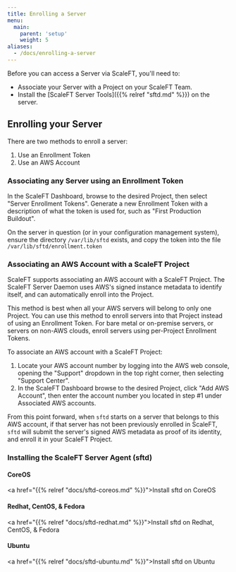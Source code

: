 ```yaml
---
title: Enrolling a Server
menu:
  main:
    parent: 'setup'
    weight: 5
aliases:
  - /docs/enrolling-a-server
---
```


Before you can access a Server via ScaleFT, you'll need to:

- Associate your Server with a Project on your ScaleFT Team.
- Install the [ScaleFT Server Tools]({{% relref "sftd.md" %}}) on the server.

## Enrolling your Server

There are two methods to enroll a server:

1. Use an Enrollment Token
2. Use an AWS Account

### Associating any Server using an Enrollment Token

In the ScaleFT Dashboard, browse to the desired Project, then select
"Server Enrollment Tokens". Generate a new Enrollment Token with a
description of what the token is used for, such as "First Production Buildout".

On the server in question (or in your configuration management system), ensure
the directory `/var/lib/sftd` exists, and copy the token into the file
`/var/lib/sftd/enrollment.token`

### Associating an AWS Account with a ScaleFT Project

ScaleFT supports associating an AWS account with a ScaleFT Project. The ScaleFT
Server Daemon uses AWS's signed instance metadata to identify itself, and can
automatically enroll into the Project.

This method is best when all your AWS servers will belong to only one Project.
You can use this method to enroll servers into that Project instead of using an
Enrollment Token. For bare metal or on-premise servers, or servers on non-AWS
clouds, enroll servers using per-Project Enrollment Tokens.

To associate an AWS account with a ScaleFT Project:

1. Locate your AWS account number by logging into the AWS web console, opening
   the "Support" dropdown in the top right corner, then selecting "Support
   Center".
2. In the ScaleFT Dashboard browse to the desired Project, click "Add AWS Account",
   then enter the account number you located in step #1 under Associated AWS accounts.

From this point forward, when `sftd` starts on a server that belongs to this AWS
account, if that server has not been previously enrolled in ScaleFT, `sftd` will
submit the server's signed AWS metadata as proof of its identity, and enroll it
in your ScaleFT Project.

<!-- todo: link to server install docs -->

### Installing the ScaleFT Server Agent (sftd)

#### CoreOS

<a href="{{% relref "docs/sftd-coreos.md" %}}">Install sftd on CoreOS</a>

#### Redhat, CentOS, & Fedora

<a href="{{% relref "docs/sftd-redhat.md" %}}">Install sftd on Redhat, CentOS, & Fedora</a>

#### Ubuntu

<a href="{{% relref "docs/sftd-ubuntu.md" %}}">Install sftd on Ubuntu</a>
